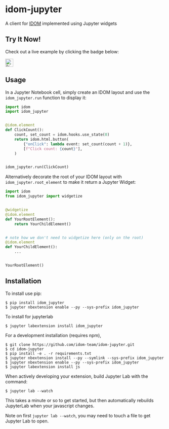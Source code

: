# idom-jupyter

A client for [IDOM](https://github.com/idom-team/idom) implemented using Jupyter widgets

## Try It Now!

Check out a live example by clicking the badge below:

<a href="https://mybinder.org/v2/gh/idom-team/idom-jupyter/main?filepath=notebooks%2Fintroduction.ipynb">
    <img alt="Binder" height="25px" src="https://mybinder.org/badge_logo.svg" />
</a>

## Usage

In a Jupyter Notebook cell, simply create an IDOM layout and use the `idom_jupyter.run`
function to display it:

```python
import idom
import idom_jupyter


@idom.element
def ClickCount():
    count, set_count = idom.hooks.use_state(0)
    return idom.html.button(
        {"onClick": lambda event: set_count(count + 1)},
        [f"Click count: {count}"],
    )


idom_jupyter.run(ClickCount)
```

Alternatively decorate the root of your IDOM layout with `idom_jupyter.root_element` to
make it return a Jupyter Widget:


```python
import idom
from idom_jupyter import widgetize


@widgetize
@idom.element
def YourRootElement():
    return YourChildElement()


# note how we don't need to widgetize here (only on the root)
@idom.element
def YourChildElement():
    ...


YourRootElement()
```


## Installation

To install use pip:

    $ pip install idom_jupyter
    $ jupyter nbextension enable --py --sys-prefix idom_jupyter

To install for jupyterlab

    $ jupyter labextension install idom_jupyter

For a development installation (requires npm),

    $ git clone https://github.com/idom-team/idom-jupyter.git
    $ cd idom-jupyter
    $ pip install -e . -r requirements.txt
    $ jupyter nbextension install --py --symlink --sys-prefix idom_jupyter
    $ jupyter nbextension enable --py --sys-prefix idom_jupyter
    $ jupyter labextension install js

When actively developing your extension, build Jupyter Lab with the command:

    $ jupyter lab --watch

This takes a minute or so to get started, but then automatically rebuilds JupyterLab when your javascript changes.

Note on first `jupyter lab --watch`, you may need to touch a file to get Jupyter Lab to open.
